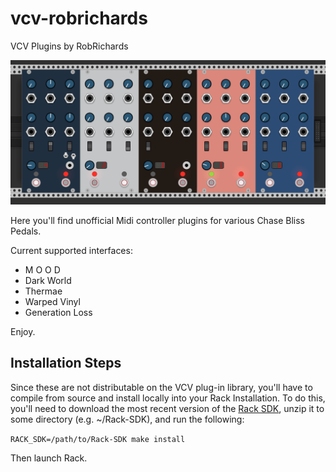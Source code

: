 # vcv-robrichards
VCV Plugins by RobRichards

![RobRichards Plugins](plugins.png)

Here you'll find unofficial Midi controller plugins for various Chase Bliss Pedals.

Current supported interfaces:

* M O O D
* Dark World
* Thermae
* Warped Vinyl
* Generation Loss

Enjoy.

## Installation Steps

Since these are not distributable on the VCV plug-in library, you'll have to compile
from source and install locally into your Rack Installation. To do this, you'll need to download
the most recent version of the [Rack SDK](https://vcvrack.com/downloads/Rack-SDK-1.1.6.zip), unzip it to some directory (e.g. ~/Rack-SDK), and run the following:

`RACK_SDK=/path/to/Rack-SDK make install`

Then launch Rack.